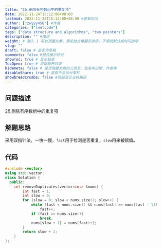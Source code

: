 ```yaml
---
title: "26.删除有序数组中的重复项"
date: 2022-11-24T15:12:00+08:00
lastmod: 2022-11-24T15:12:00+08:00 #更新时间
author: ["zwyyy456"] #作者
categories: ["leetcode"]
tags: ["data structure and algorithms", "two pointers"]
description: "" #描述
weight: # 输入 1 可以顶置文章，用来给文章展示排序，不填就默认按时间排序
slug: ""
draft: false # 是否为草稿
comments: false #是否展示评论
showToc: true # 显示目录
TocOpen: true # 自动展开目录
hidemeta: false # 是否隐藏文章的元信息，如发布日期、作者等
disableShare: true # 底部不显示分享栏
showbreadcrumbs: false #顶部显示当前路径
---
```

## 问题描述
[26.删除有序数组中的重复项](https://leetcode.cn/problems/remove-duplicates-from-sorted-array/)

## 解题思路
采用双指针法，一快一慢，`fast`用于检测是否重复，`slow`用来被赋值。

## 代码
```cpp
#include <vector>
using std::vector;
class Solution {
  public:
    int removeDuplicates(vector<int> &nums) {
        int fast = 1;
        int slow = 0;
        for (slow = 0; slow < nums.size(); slow++) {
            while (fast < nums.size() && nums[fast] == nums[fast - 1])
                fast++;
            if (fast == nums.size())
                break;
            nums[slow + 1] = nums[fast++];
        }
        return slow + 1;
    }
};
```

